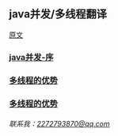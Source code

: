 ## java并发/多线程翻译

[原文](http://tutorials.jenkov.com/java-concurrency/index.html)

### [java并发-序](https://snailfighter.github.io/translator/java-summary)
### [多线程的优势](https://snailfighter.github.io/translator/advantage)
### [多线程的优势](https://snailfighter.github.io/translator/disadvantage)









###### 联系我：2272793870@qq.com
